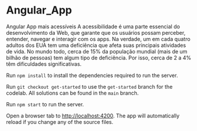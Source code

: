 # Angular_App
Angular App mais acessíveis
A acessibilidade é uma parte essencial do desenvolvimento da Web, que garante que os usuários possam perceber, entender, navegar e interagir com os apps. Na verdade, um em cada quatro adultos dos EUA tem uma deficiência que afeta suas principais atividades de vida. No mundo todo, cerca de 15% da população mundial (mais de um bilhão de pessoas) tem algum tipo de deficiência. Por isso, cerca de 2 a 4% têm dificuldades significativas.

Run `npm install` to install the dependencies required to run the server.

Run `git checkout get-started` to use the `get-started` branch for the codelab. All solutions can be found in the `main` branch.

Run `npm start` to run the server.

Open a browser tab to [http://localhost:4200](http://localhost:4200). The app will automatically reload if you change any of the source files.

